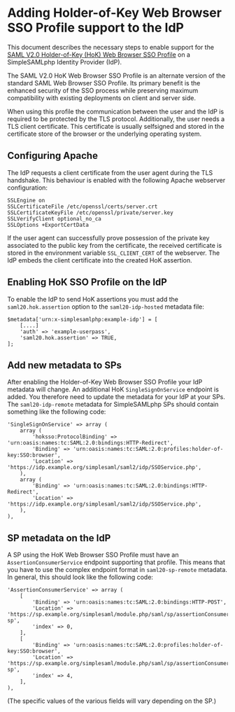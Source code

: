 Adding Holder-of-Key Web Browser SSO Profile support to the IdP
===============================================================

This document describes the necessary steps to enable support for the [SAML V2.0 Holder-of-Key (HoK) Web Browser SSO Profile](http://docs.oasis-open.org/security/saml/Post2.0/sstc-saml-holder-of-key-browser-sso.pdf)
on a SimpleSAMLphp Identity Provider (IdP).

The SAML V2.0 HoK Web Browser SSO Profile is an alternate version of the standard SAML Web Browser SSO Profile. Its primary benefit is the enhanced security of the SSO process
while preserving maximum compatibility with existing deployments on client and server side.

When using this profile the communication between the user and the IdP is required to be protected by the TLS protocol. Additionally, the user needs a TLS client certificate.
This certificate is usually selfsigned and stored in the certificate store of the browser or the underlying operating system.

Configuring Apache
------------------

The IdP requests a client certificate from the user agent during the TLS handshake. This behaviour is enabled with the following Apache webserver configuration:

    SSLEngine on
    SSLCertificateFile /etc/openssl/certs/server.crt
    SSLCertificateKeyFile /etc/openssl/private/server.key
    SSLVerifyClient optional_no_ca
    SSLOptions +ExportCertData

If the user agent can successfully prove possession of the private key associated to the public key from the certificate, the received certificate is stored in the
environment variable `SSL_CLIENT_CERT` of the webserver. The IdP embeds the client certificate into the created HoK assertion.

Enabling HoK SSO Profile on the IdP
-----------------------------------

To enable the IdP to send HoK assertions you must add the `saml20.hok.assertion` option to the `saml20-idp-hosted` metadata file:

    $metadata['urn:x-simplesamlphp:example-idp'] = [
        [....]
        'auth' => 'example-userpass',
        'saml20.hok.assertion' => TRUE,
    ];

Add new metadata to SPs
-----------------------

After enabling the Holder-of-Key Web Browser SSO Profile your IdP metadata will change. An additional HoK `SingleSignOnService` endpoint is added.
You therefore need to update the metadata for your IdP at your SPs.
The `saml20-idp-remote` metadata for SimpleSAMLphp SPs should contain something like the following code:

	'SingleSignOnService' => array (
		array (
			'hoksso:ProtocolBinding' => 'urn:oasis:names:tc:SAML:2.0:bindings:HTTP-Redirect',
			'Binding' => 'urn:oasis:names:tc:SAML:2.0:profiles:holder-of-key:SSO:browser',
			'Location' => 'https://idp.example.org/simplesaml/saml2/idp/SSOService.php',
		),
		array (
			'Binding' => 'urn:oasis:names:tc:SAML:2.0:bindings:HTTP-Redirect',
			'Location' => 'https://idp.example.org/simplesaml/saml2/idp/SSOService.php',
		),
	),

SP metadata on the IdP
----------------------

A SP using the HoK Web Browser SSO Profile must have an `AssertionConsumerService` endpoint supporting that profile.
This means that you have to use the complex endpoint format in `saml20-sp-remote` metadata.
In general, this should look like the following code:

	'AssertionConsumerService' => array (
		[
			'Binding' => 'urn:oasis:names:tc:SAML:2.0:bindings:HTTP-POST',
			'Location' => 'https://sp.example.org/simplesaml/module.php/saml/sp/assertionConsumerService/default-sp',
			'index' => 0,
		],
		[
			'Binding' => 'urn:oasis:names:tc:SAML:2.0:profiles:holder-of-key:SSO:browser',
			'Location' => 'https://sp.example.org/simplesaml/module.php/saml/sp/assertionConsumerService/default-sp',
			'index' => 4,
		],
	),

(The specific values of the various fields will vary depending on the SP.)

